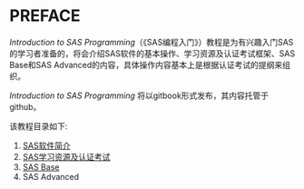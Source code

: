 # PREFACE

_Introduction to SAS Programming_（《SAS编程入门》）教程是为有兴趣入门SAS的学习者准备的，将会介绍SAS软件的基本操作、学习资源及认证考试框架、SAS Base和SAS Advanced的内容，具体操作内容基本上是根据认证考试的提纲来组织。

_Introduction to SAS_ _Programming_ 将以gitbook形式发布，其内容托管于github。

该教程目录如下:

1. [SAS软件简介](brief-intro-for-sas.md)
2. [SAS学习资源及认证考试](learning-resources-and-certification.md)
3. [SAS Base](SAS-cdc-biostat-sas-1.md)
4. SAS Advanced



